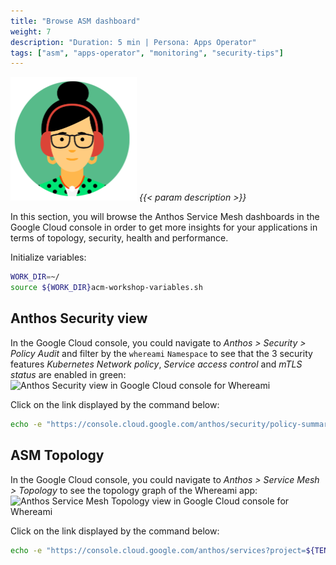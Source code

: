 ```yaml
---
title: "Browse ASM dashboard"
weight: 7
description: "Duration: 5 min | Persona: Apps Operator"
tags: ["asm", "apps-operator", "monitoring", "security-tips"]
---
```

![Apps Operator](/images/apps-operator.png)
_{{< param description >}}_

In this section, you will browse the Anthos Service Mesh dashboards in the Google Cloud console in order to get more insights for your applications in terms of topology, security, health and performance.

Initialize variables:
```Bash
WORK_DIR=~/
source ${WORK_DIR}acm-workshop-variables.sh
```

## Anthos Security view

In the Google Cloud console, you could navigate to _Anthos > Security > Policy Audit_ and filter by the `whereami` `Namespace` to see that the 3 security features _Kubernetes Network policy_, _Service access control_ and _mTLS status_ are enabled in green:
![Anthos Security view in Google Cloud console for Whereami](/images/whereami-anthos-security-view.png)

Click on the link displayed by the command below:
```Bash
echo -e "https://console.cloud.google.com/anthos/security/policy-summary?project=${TENANT_PROJECT_ID}"
```

## ASM Topology

In the Google Cloud console, you could navigate to _Anthos > Service Mesh > Topology_ to see the topology graph of the Whereami app:
![Anthos Service Mesh Topology view in Google Cloud console for Whereami](/images/whereami-service-mesh-topology.png)

Click on the link displayed by the command below:
```Bash
echo -e "https://console.cloud.google.com/anthos/services?project=${TENANT_PROJECT_ID}&pageState=%28%22topologyViewToggle%22:%28%22value%22:%22graph%22%29%29"
```